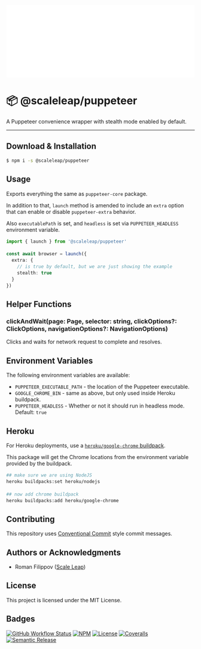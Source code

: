 ![](https://raw.githubusercontent.com/ScaleLeap/puppeteer/master/docs/assets/header.png)

📦 @scaleleap/puppeteer
===================================

A Puppeteer convenience wrapper with stealth mode enabled by default.

---

## Download & Installation

```sh
$ npm i -s @scaleleap/puppeteer
```

## Usage

Exports everything the same as `puppeteer-core` package.

In addition to that, `launch` method is amended to include an `extra` option that can enable or
disable `puppeteer-extra` behavior.

Also `executablePath` is set, and `headless` is set via `PUPPETEER_HEADLESS` environment variable.

```ts
import { launch } from '@scaleleap/puppeteer'

const await browser = launch({
  extra: {
    // is true by default, but we are just showing the example
    stealth: true
  }
})

```

## Helper Functions

### clickAndWait(page: Page, selector: string, clickOptions?: ClickOptions, navigationOptions?: NavigationOptions)

Clicks and waits for network request to complete and resolves.

## Environment Variables

The following environment variables are available:

 * `PUPPETEER_EXECUTABLE_PATH` - the location of the Puppeteer executable.
 * `GOOGLE_CHROME_BIN` - same as above, but only used inside Heroku buildpack.
 * `PUPPETEER_HEADLESS` - Whether or not it should run in headless mode. Default: `true`

## Heroku

For Heroku deployments, use a [`heroku/google-chrome` buildpack](https://github.com/heroku/heroku-buildpack-google-chrome).

This package will get the Chrome locations from the environment variable provided by the buildpack.

```sh
## make sure we are using NodeJS
heroku buildpacks:set heroku/nodejs

## now add chrome buildpack
heroku buildpacks:add heroku/google-chrome
```

## Contributing

This repository uses [Conventional Commit](https://www.conventionalcommits.org/) style commit messages.

## Authors or Acknowledgments

* Roman Filippov ([Scale Leap](https://www.scaleleap.com))

## License

This project is licensed under the MIT License.

## Badges

[![GitHub Workflow Status](https://img.shields.io/github/workflow/status/ScaleLeap/puppeteer/CI)](https://github.com/ScaleLeap/puppeteer/actions)
[![NPM](https://img.shields.io/npm/v/@scaleleap/puppeteer)](https://npm.im/@scaleleap/puppeteer)
[![License](https://img.shields.io/npm/l/@scaleleap/puppeteer)](./LICENSE)
[![Coveralls](https://img.shields.io/coveralls/github/scaleleap/puppeteer)](https://coveralls.io/github/ScaleLeap/puppeteer)
[![Semantic Release](https://img.shields.io/badge/%20%20%F0%9F%93%A6%F0%9F%9A%80-semantic--release-e10079.svg)](https://github.com/semantic-release/semantic-release)